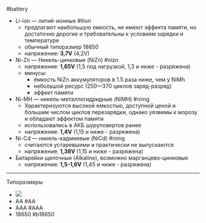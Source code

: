 #battery
- Li-ion — литий-ионные #liion
	- предлагают наибольшую емкость, не имеют эффекта памяти, но достаточно дорогие и требовательны к условиям зарядки и температуре
	- обычный типоразмер 18650
	- напряжение: **3,7V** (4,2V)
- Ni-Zn — Никель-цинковые (NiZn) #nizn
	- напряжение: **1,65V** (1,5 под нагрузкой, 1,3 и ниже - разряжена)
	- минусы: 
		- ёмкость NiZn аккумуляторов в 1.5 раза ниже, чем у NiMh
		- небольшой ресурс (250—370 циклов заряд-разряд)
		- эффект памяти
- Ni-MH — никель-металлогидридные (NiMH) #nimg
	- Характеризуются высокой емкостью, доступной ценой и большим числом циклов перезарядки, однако уязвимы к морозу и обладают эффектом памяти
	- использовались в АКБ шуруповертов ранее
	- напряжение: **1,4V** (1,15 и ниже - разряжена)
- Ni-Cd — никель-кадмиевые (NiCd) #nimg
	- считаются устаревшими и практически не выпускаются
	- напряжение: **1,38V** (1,15 и ниже - разряжена)
- Батарейки щелочные (Alkaline), возможно марганцево-цинковые
	- напряжение: **1,5-1,6V** (1,45 и ниже - разряжена)

---
Типоразмеры
- ![](q93_4d27addc3a37de2230a480d771c524b0c72b9dbd8bc92e1bfe4c6169fe7243eb.jpg.webp)
- AA #AA
- AAA #AAA
- 18650 #b18650 